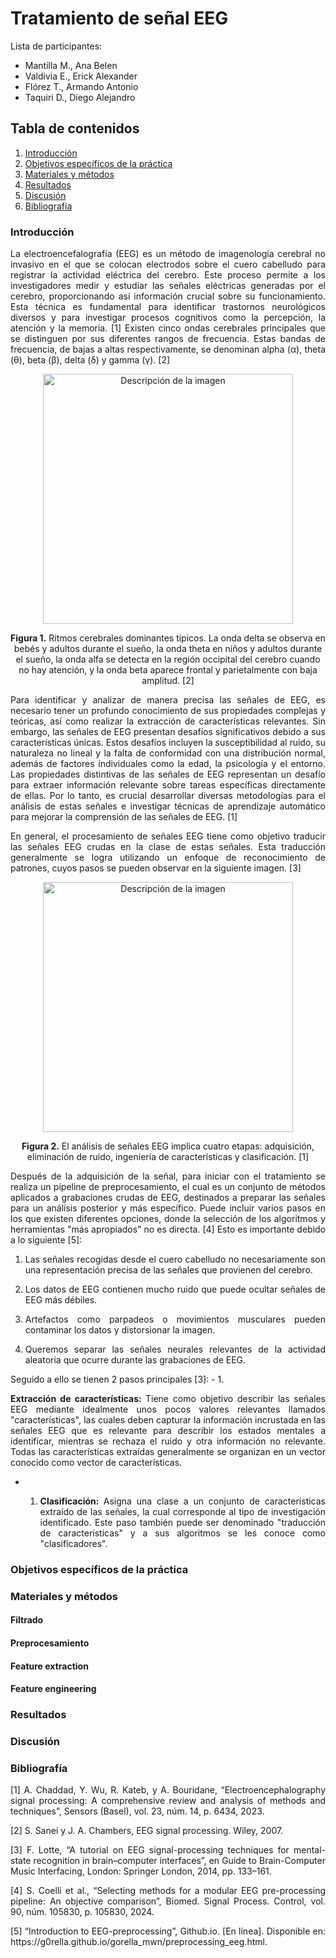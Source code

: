 # Tratamiento de señal EEG
Lista de participantes:  
- Mantilla M., Ana Belen  
- Valdivia E., Erick Alexander   
- Flórez T., Armando Antonio  
- Taquiri D., Diego Alejandro

## Tabla de contenidos
1. [Introducción](https://github.com/diego-taquiri/ISB-equipo11/blob/main/Documentaci%C3%B3n/Laboratorio%2013/Procesamiento_EEG.md#introducci%C3%B3n)
2. [Objetivos específicos de la práctica](https://github.com/diego-taquiri/ISB-equipo11/blob/main/Documentaci%C3%B3n/Laboratorio%2013/Procesamiento_EEG.md#objetivos-espec%C3%ADficos-de-la-pr%C3%A1ctica)
3. [Materiales y métodos](https://github.com/diego-taquiri/ISB-equipo11/blob/main/Documentaci%C3%B3n/Laboratorio%2013/Procesamiento_EEG.md#materiales-y-m%C3%A9todos)
5. [Resultados](https://github.com/diego-taquiri/ISB-equipo11/blob/main/Documentaci%C3%B3n/Laboratorio%2013/Procesamiento_EEG.md#resultados)
6. [Discusión](https://github.com/diego-taquiri/ISB-equipo11/blob/main/Documentaci%C3%B3n/Laboratorio%2013/Procesamiento_EEG.md#discusi%C3%B3n)
7. [Bibliografía](https://github.com/diego-taquiri/ISB-equipo11/blob/main/Documentaci%C3%B3n/Laboratorio%2013/Procesamiento_EEG.md#bibliograf%C3%ADa)

### Introducción
<p align="justify"> La electroencefalografía (EEG) es un método de imagenología cerebral no invasivo en el que se colocan electrodos sobre el cuero cabelludo para registrar la actividad eléctrica del cerebro. Este proceso permite a los investigadores medir y estudiar las señales eléctricas generadas por el cerebro, proporcionando así información crucial sobre su funcionamiento. Esta técnica es fundamental para identificar trastornos neurológicos diversos y para investigar procesos cognitivos como la percepción, la atención y la memoria. [1] Existen cinco ondas cerebrales principales que se distinguen por sus diferentes rangos de frecuencia. Estas bandas de frecuencia, de bajas a altas respectivamente, se denominan alpha (α), theta (θ), beta (β), delta (δ) y gamma (γ). [2]

<p align="center">
<img src="https://github.com/diego-taquiri/ISB-equipo11/blob/main/Documentaci%C3%B3n/Laboratorio%2013/images/rythms.png" alt="Descripción de la imagen" width="400"><br> 
<p align="center"><b>Figura 1.</b> Ritmos cerebrales dominantes típicos. La onda delta se observa en bebés y adultos durante el sueño, la onda theta en niños y adultos durante el sueño, la onda alfa se detecta en la región occipital del cerebro cuando no hay atención, y la onda beta aparece frontal y parietalmente con baja amplitud. [2] <br> 
  
<p align="justify"> Para identificar y analizar de manera precisa las señales de EEG, es necesario tener un profundo conocimiento de sus propiedades complejas y teóricas, así como realizar la extracción de características relevantes. Sin embargo, las señales de EEG presentan desafíos significativos debido a sus características únicas. Estos desafíos incluyen la susceptibilidad al ruido, su naturaleza no lineal y la falta de conformidad con una distribución normal, además de factores individuales como la edad, la psicología y el entorno. Las propiedades distintivas de las señales de EEG representan un desafío para extraer información relevante sobre tareas específicas directamente de ellas. Por lo tanto, es crucial desarrollar diversas metodologías para el análisis de estas señales e investigar técnicas de aprendizaje automático para mejorar la comprensión de las señales de EEG. [1]

<p align="justify"> En general, el procesamiento de señales EEG tiene como objetivo traducir las señales EEG crudas en la clase de estas señales. Esta traducción generalmente se logra utilizando un enfoque de reconocimiento de patrones, cuyos pasos se pueden observar en la siguiente imagen. [3]

<p align="center">
<img src="https://github.com/diego-taquiri/ISB-equipo11/blob/main/Documentaci%C3%B3n/Laboratorio%2013/images/processing.png" alt="Descripción de la imagen" width="400"><br> 
<p align="center"><b>Figura 2.</b> El análisis de señales EEG implica cuatro etapas: adquisición, eliminación de ruido, ingeniería de características y clasificación. [1] <br> 
  
<p align="justify"> Después de la adquisición de la señal, para iniciar con el tratamiento se realiza un pipeline de preprocesamiento, el cual es un conjunto de métodos aplicados a grabaciones crudas de EEG, destinados a preparar las señales para un análisis posterior y más específico. Puede incluir varios pasos en los que existen diferentes opciones, donde la selección de los algoritmos y herramientas "más apropiados" no es directa. [4] Esto es importante debido a lo siguiente [5]:
  
1. <p align="justify"> Las señales recogidas desde el cuero cabelludo no necesariamente son una representación precisa de las señales que provienen del cerebro.
2. <p align="justify"> Los datos de EEG contienen mucho ruido que puede ocultar señales de EEG más débiles.
3. <p align="justify"> Artefactos como parpadeos o movimientos musculares pueden contaminar los datos y distorsionar la imagen.
4. <p align="justify"> Queremos separar las señales neurales relevantes de la actividad aleatoria que ocurre durante las grabaciones de EEG.

<p align="justify"> Seguido a ello se tienen 2 pasos principales [3]:
- 1. <p align="justify"> <b>Extracción de características: </b> Tiene como objetivo describir las señales EEG mediante idealmente unos pocos valores relevantes llamados "características", las cuales deben capturar la información incrustada en las señales EEG que es relevante para describir los estados mentales a identificar, mientras se rechaza el ruido y otra información no relevante. Todas las características extraídas generalmente se organizan en un vector conocido como vector de características.

- 1. <p align="justify"> <b>Clasificación: </b> Asigna una clase a un conjunto de características extraído de las señales, la cual corresponde al tipo de investigación identificado. Este paso también puede ser denominado "traducción de características" y a sus algoritmos se les conoce como "clasificadores".

### Objetivos específicos de la práctica

### Materiales y métodos
#### Filtrado
#### Preprocesamiento
#### Feature extraction
#### Feature engineering

### Resultados

### Discusión

### Bibliografía
<p align="justify"> [1] A. Chaddad, Y. Wu, R. Kateb, y A. Bouridane, “Electroencephalography signal processing: A comprehensive review and analysis of methods and techniques”, Sensors (Basel), vol. 23, núm. 14, p. 6434, 2023.
<p align="justify"> [2] S. Sanei y J. A. Chambers, EEG signal processing. Wiley, 2007.
<p align="justify"> [3] F. Lotte, “A tutorial on EEG signal-processing techniques for mental-state recognition in brain–computer interfaces”, en Guide to Brain-Computer Music Interfacing, London: Springer London, 2014, pp. 133–161.
<p align="justify"> [4] S. Coelli et al., “Selecting methods for a modular EEG pre-processing pipeline: An objective comparison”, Biomed. Signal Process. Control, vol. 90, núm. 105830, p. 105830, 2024.
<p align="justify"> [5] “Introduction to EEG-preprocessing”, Github.io. [En línea]. Disponible en: https://g0rella.github.io/gorella_mwn/preprocessing_eeg.html.
